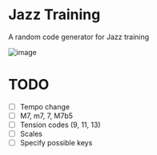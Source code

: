 # Jazz Training

A random code generator for Jazz training

![image](https://github.com/user-attachments/assets/093ad2ea-42d3-433e-8997-09165e1d7d2b)

# TODO

- [ ] Tempo change
- [ ] M7, m7, 7, M7b5
- [ ] Tension codes (9, 11, 13)
- [ ] Scales
- [ ] Specify possible keys
